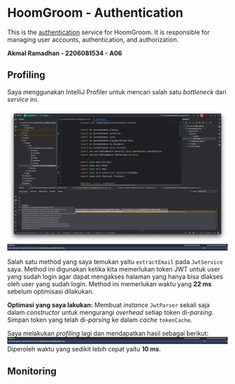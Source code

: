 # HoomGroom - Authentication
This is the [authentication](http://34.143.229.201/) service for HoomGroom. It is responsible for managing user accounts, authentication, and authorization.

**Akmal Ramadhan - 2206081534 - A06**

## Profiling
Saya menggunakan IntelliJ Profiler untuk mencari salah satu _bottleneck_ dari _service_ ini.

![img.png](image/img1.png)
![img.png](image/img2.png)

Salah satu method yang saya temukan yaitu `extractEmail` pada `JwtService` saya. Method ini digunakan ketika kita memerlukan token JWT untuk user yang sudah login agar dapat mengakses halaman yang hanya bisa diakses oleh user yang sudah login. Method ini memerlukan waktu yang **22 ms** sebelum optimisasi dilakukan.

**Optimasi yang saya lakukan:**
Membuat _instance_ `JwtParser` sekali saja dalam _constructor_ untuk mengurangi _overhead_ setiap token di-_parsing_. Simpan token yang telah di-_parsing_ ke dalam _cache_ `tokenCache`.

Saya melakukan _profiling_ lagi dan mendapatkan hasil sebagai berikut:
![img.png](image/img3.png)
Diperoleh waktu yang sedikit lebih cepat yaitu **10 ms**.

## Monitoring
